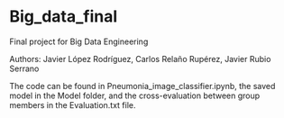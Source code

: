 # Big_data_final
Final project for Big Data Engineering

Authors: Javier López Rodríguez, Carlos Relaño Rupérez, Javier Rubio Serrano

The code can be found in Pneumonia_image_classifier.ipynb, the saved model in the Model folder, and the cross-evaluation between group members in the Evaluation.txt file.
